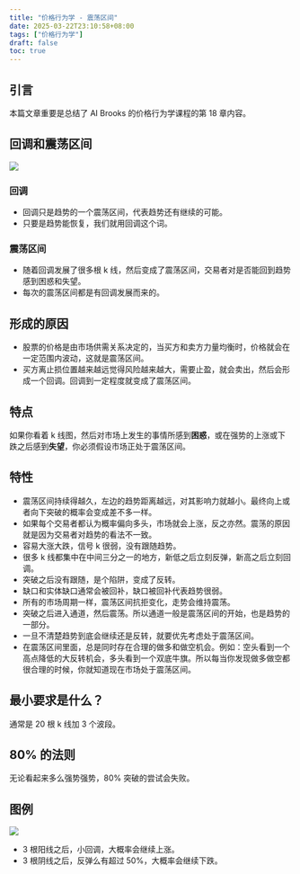 ```yaml
---
title: "价格行为学 - 震荡区间"
date: 2025-03-22T23:10:58+08:00
tags: ["价格行为学"] 
draft: false
toc: true
---
```


##  引言

本篇文章重要是总结了 AI Brooks 的价格行为学课程的第 18 章内容。  

## 回调和震荡区间

![](https://img.forecho.com/HsSCf4.png)

### 回调

- 回调只是趋势的一个震荡区间，代表趋势还有继续的可能。
- 只要是趋势能恢复，我们就用回调这个词。

### 震荡区间

- 随着回调发展了很多根 k 线，然后变成了震荡区间，交易者对是否能回到趋势感到困惑和失望。
- 每次的震荡区间都是有回调发展而来的。

<!--more-->

## 形成的原因

- 股票的价格是由市场供需关系决定的，当买方和卖方力量均衡时，价格就会在一定范围内波动，这就是震荡区间。 
- 买方离止损位置越来越远觉得风险越来越大，需要止盈，就会卖出，然后会形成一个回调。回调到一定程度就变成了震荡区间。

## 特点

如果你看着 k 线图，然后对市场上发生的事情所感到**困惑**，或在强势的上涨或下跌之后感到**失望**，你必须假设市场正处于震荡区间。

## 特性

- 震荡区间持续得越久，左边的趋势距离越远，对其影响力就越小。最终向上或者向下突破的概率会变成差不多一样。
- 如果每个交易者都认为概率偏向多头，市场就会上涨，反之亦然。震荡的原因就是因为交易者对趋势的看法不一致。
- 容易大涨大跌，信号 k 很弱，没有跟随趋势。
- 很多 k 线都集中在中间三分之一的地方，新低之后立刻反弹，新高之后立刻回调。
- 突破之后没有跟随，是个陷阱，变成了反转。
- 缺口和实体缺口通常会被回补，缺口被回补代表趋势很弱。
- 所有的市场周期一样，震荡区间抗拒变化，走势会维持震荡。
- 突破之后进入通道，然后震荡。所以通道一般是震荡区间的开始，也是趋势的一部分。
- 一旦不清楚趋势到底会继续还是反转，就要优先考虑处于震荡区间。
- 在震荡区间里面，总是同时存在合理的做多和做空机会。例如：空头看到一个高点降低的大反转机会，多头看到一个双底牛旗。所以每当你发现做多做空都很合理的时候，你就知道现在市场处于震荡区间。

## 最小要求是什么？

通常是 20 根 k 线加 3 个波段。

## 80% 的法则

无论看起来多么强势强势，80% 突破的尝试会失败。

## 图例

![](https://img.forecho.com/Uy2p4f.png)


- 3 根阳线之后，小回调，大概率会继续上涨。
- 3 根阴线之后，反弹么有超过 50%，大概率会继续下跌。











